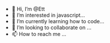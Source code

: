 - 👋 Hi, I’m @Ett
- 👀 I’m interested in javascript...
- 🌱 I’m currently learning how to code...
- 💞️ I’m looking to collaborate on ...
- 📫 How to reach me ...

<!---
Ettjdjdkskddj/Ettjdjdkskddj is a ✨ special ✨ repository because its `README.md` (this file) appears on your GitHub profile.
You can click the Preview link to take a look at your changes.
--->

